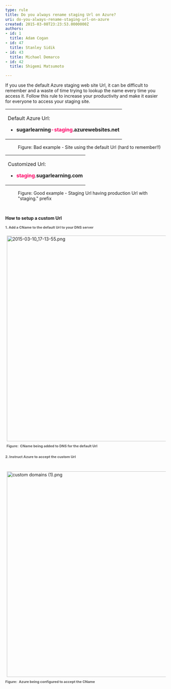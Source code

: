 ```yaml
---
type: rule
title: Do you always rename staging Url on Azure?
uri: do-you-always-rename-staging-url-on-azure
created: 2015-03-08T23:23:53.0000000Z
authors:
- id: 1
  title: Adam Cogan
- id: 47
  title: Stanley Sidik
- id: 43
  title: Michael Demarco
- id: 42
  title: Shigemi Matsumoto

---
```




<span class='intro'> <p>​If you use the default Azure staging web site Url, it can be difficult to remember and&#160;a waste of time trying to lookup the name every time you access it.&#160;Follow this rule to increase&#160;your productivity and make it easier for everyone to access&#160;your staging&#160;site.</p> </span>

<table width="100%" class="ssw15-rteTable-default" cellspacing="0"><tbody><tr><td class="ssw15-rteTable-default" style="width&#58;100%;"><p>Default Azure Url&#58;</p><ul><li><strong style="line-height&#58;20px;background-color&#58;initial;"><strong>sugarlearning<span style="color&#58;#ff0066;">-staging</span>.azurewebsites.net</strong></strong><br></li></ul></td></tr></tbody></table><dd class="ssw15-rteElement-FigureBad">Figure&#58; Bad e​​​​xample -&#160;Site using the default Url (hard to remember!!)</dd><table width="100%" class="ssw15-rteTable-default" cellspacing="0"><tbody><tr><td class="ssw15-rteTable-default" style="width&#58;100%;"><p>Customized Url&#58;</p><ul><li><strong style="line-height&#58;20px;background-color&#58;initial;"><font color="#ff0066">staging</font></strong><span style="line-height&#58;20px;background-color&#58;initial;">.</span><strong style="line-height&#58;20px;background-color&#58;initial;">sugarlearning.com</strong><br></li></ul></td></tr></tbody></table><dd class="ssw15-rteElement-FigureGood">Figure&#58; ​Good&#160;​example - Staging Url having production Url with &quot;staging.&quot; prefix</dd><p class="ssw15-rteElement-P">​<br></p><p class="ssw15-rteElement-P">​​<strong>How to setup a custom Url</strong></p><p class="ssw15-rteElement-P"><span style="color&#58;#555555;font-size&#58;11px;font-weight&#58;bold;">1. </span><span style="color&#58;#555555;font-size&#58;11px;font-weight&#58;bold;">Add a CName to the default Url to your DNS server</span><span style="color&#58;#555555;font-size&#58;11px;font-weight&#58;bold;">&#160;</span><br></p><p class="ssw15-rteElement-FigureGood"><img alt="2015-03-10_17-13-55.png" src="/PublishingImages/2015-03-10_17-13-55.png" style="margin&#58;5px;width&#58;650px;" />&#160;<span style="color&#58;#555555;font-size&#58;11px;font-weight&#58;bold;line-height&#58;20px;">Figure&#58; ​&#160;CName being added to DNS&#160;for the default Url</span></p><p class="ssw15-rteElement-FigureGood"><span style="color&#58;#555555;font-size&#58;11px;font-weight&#58;bold;line-height&#58;20px;">2. Instruc</span><span style="color&#58;#555555;font-size&#58;11px;font-weight&#58;bold;line-height&#58;20px;">t Azure to accept the custom Url&#160;</span><br></p><p class="ssw15-rteElement-FigureGood">&#160;<img alt="custom domains (1).png" src="/PublishingImages/custom%20domains%20(1).png" style="margin&#58;5px;width&#58;650px;" /><span style="color&#58;#555555;font-size&#58;11px;font-weight&#58;bold;line-height&#58;20px;">Figure&#58; ​&#160;Azure being configured&#160;to accept the CName</span></p>


